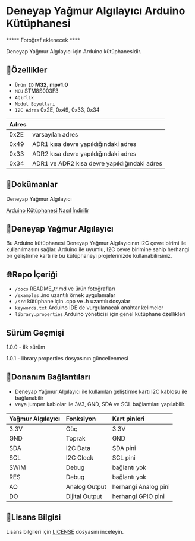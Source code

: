 # Deneyap Yağmur Algılayıcı Arduino Kütüphanesi

***** Fotoğraf eklenecek ****

Deneyap Yağmur Algılayıcı için Arduino kütüphanesidir.

## :mag_right:Özellikler 
- `Ürün ID` **M32**, **mpv1.0**
- `MCU` STM8S003F3
- `Ağırlık`
- `Modul Boyutları`
- `I2C Adres` 0x2E, 0x49, 0x33, 0x34

| Adres |  | 
| :---  | :---     |
| 0x2E | varsayılan adres |
| 0x49 | ADR1 kısa devre yapıldığındaki adres |
| 0x33 | ADR2 kısa devre yapıldığındaki adres |
| 0x34 | ADR1 ve ADR2 kısa devre yapıldığındaki adres |

## :closed_book:Dokümanlar
Deneyap Yağmur Algılayıcı

[Arduino Kütüphanesi Nasıl İndirilir](https://docs.arduino.cc/software/ide-v1/tutorials/installing-libraries)

## :pushpin:Deneyap Yağmur Algılayıcı
Bu Arduino kütüphanesi Deneyap Yağmur Algılayıcının I2C çevre birimi ile kullanılmasını sağlar. Arduino ile uyumlu, I2C çevre birimine sahip herhangi bir geliştirme kartı ile bu kütüphaneyi projelerinizde kullanabilirsiniz.

## :globe_with_meridians:Repo İçeriği
- `/docs` README_tr.md ve ürün fotoğrafları
- `/examples` .ino uzantılı örnek uygulamalar
- `/src` kütüphane için .cpp ve .h uzantılı dosyalar
- `keywords.txt` Arduino IDE'de vurgulanacak anahtar kelimeler
- `library.properties` Arduino yöneticisi için genel kütüphane özellikleri

## Sürüm Geçmişi
1.0.0 - ilk sürüm

1.0.1 - library.properties dosyasının güncellenmesi

## :rocket:Donanım Bağlantıları
- Deneyap Yağmur Algılayıcı ile kullanılan geliştirme kartı I2C kablosu ile bağlanabilir
- veya jumper kablolar ile 3V3, GND, SDA ve SCL bağlantıları yapılabilir.

|Yağmur Algılayıcı | Fonksiyon| Kart pinleri | 
| :---      | :---       |   :---  |
|3.3V       | Güç   	| 3.3V      | 
|GND        | Toprak  	| GND       | 
|SDA       	| I2C Data  | SDA pini | 
|SCL       	| I2C Clock | SCL pini | 
|SWIM		| Debug 	| bağlantı yok | 
|RES 		| Debug 	| bağlantı yok | 
|AO 		| Analog Output  |herhangi Analog pini|
|DO 		| Dijital Output |herhangi GPIO pini|

## :bookmark_tabs:Lisans Bilgisi
Lisans bilgileri için [LICENSE](https://github.com/deneyapkart/deneyap-yagmur-algilayici-arduino-library/blob/master/LICENSE) dosyasını inceleyin.